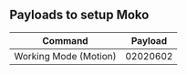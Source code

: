 ## Payloads to setup Moko

|Command| Payload|
|------------|--------|
|Working Mode (Motion)| 02020602 |
